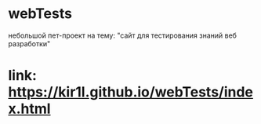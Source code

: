 # webTests
небольшой пет-проект на тему: "сайт для тестирования знаний веб разработки"
# link: https://kir1l.github.io/webTests/index.html
